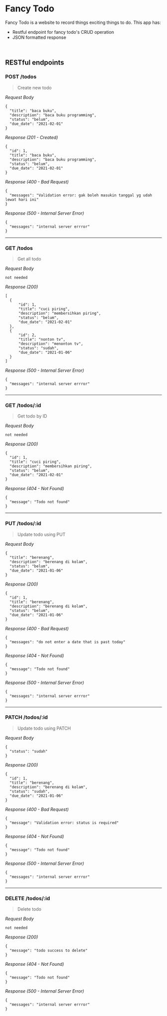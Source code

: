 # Fancy Todo 
Fancy Todo is a website to record things exciting things to do. This app has:
* Restful endpoint for fancy todo's CRUD operation
* JSON formatted response

&nbsp;

## RESTful endpoints
### POST /todos

> Create new todo

_Request Body_
```
{
  "title": "baca buku",
  "description": "baca buku programming",
  "status": "belum",
  "due_date": "2021-02-01"
}
```


_Response (201 - Created)_
```
{
  "id": 1,
  "title": "baca buku",
  "description": "baca buku programming",
  "status": "belum",
  "due_date": "2021-02-01"
}
```

_Response (400 - Bad Request)_
```
{
  "messages": "Validation error: gak boleh masukin tanggal yg udah lewat hari ini"
}
```

_Response (500 - Internal Server Error)_
```
{
  "messages": "internal server errror"
}
```

---
### GET /todos

> Get all todo

_Request Body_
```
not needed
```

_Response (200)_
```
[
  {
      "id": 1,
      "title": "cuci piring",
      "description": "membersihkan piring",
      "status": "belum",
      "due_date": "2021-02-01"
  },
  {
      "id": 2,
      "title": "nonton tv",
      "description": "menonton tv",
      "status": "sudah",
      "due_date": "2021-01-06"
  }
]
```
_Response (500 - Internal Server Error)_
```
{
  "messages": "internal server errror"
}
```

---
### GET /todos/:id

> Get todo by ID

_Request Body_
```
not needed
```

_Response (200)_
```
{
  "id": 1,
  "title": "cuci piring",
  "description": "membersihkan piring",
  "status": "belum",
  "due_date": "2021-02-01"
}
```

_Response (404 - Not Found)_
```
{
  "message": "Todo not found"
}
```

---
### PUT /todos/:id

> Update todo using PUT

_Request Body_
```
{
  "title": "berenang",
  "description": "berenang di kolam",
  "status": "belum",
  "due_date": "2021-01-06"
}
```

_Response (200)_
```
{
  "id": 1,
  "title": "berenang",
  "description": "berenang di kolam",
  "status": "belum",
  "due_date": "2021-01-06"
}
```

_Response (400 - Bad Request)_
```
{
  "messages": "do not enter a date that is past today"
}
```

_Response (404 - Not Found)_
```
{
  "message": "Todo not found"
}
```

_Response (500 - Internal Server Error)_
```
{
  "messages": "internal server errror"
}
```

---
### PATCH /todos/:id

> Update todo using PATCH

_Request Body_
```
{
  "status": "sudah"
}
```

_Response (200)_
```
{
  "id": 1,
  "title": "berenang",
  "description": "berenang di kolam",
  "status": "sudah",
  "due_date": "2021-01-06"
}
```

_Response (400 - Bad Request)_
```
{
  "message": "Validation error: status is required"
}
```

_Response (404 - Not Found)_
```
{
  "message": "Todo not found"
}
```

_Response (500 - Internal Server Error)_
```
{
  "messages": "internal server errror"
}
```

---
### DELETE /todos/:id

> Delete todo

_Request Body_
```
not needed
```

_Response (200)_
```
{
  "message": "todo success to delete"
}
```

_Response (404 - Not Found)_
```
{
  "message": "Todo not found"
}
```

_Response (500 - Internal Server Error)_
```
{
  "messages": "internal server errror"
}
```






